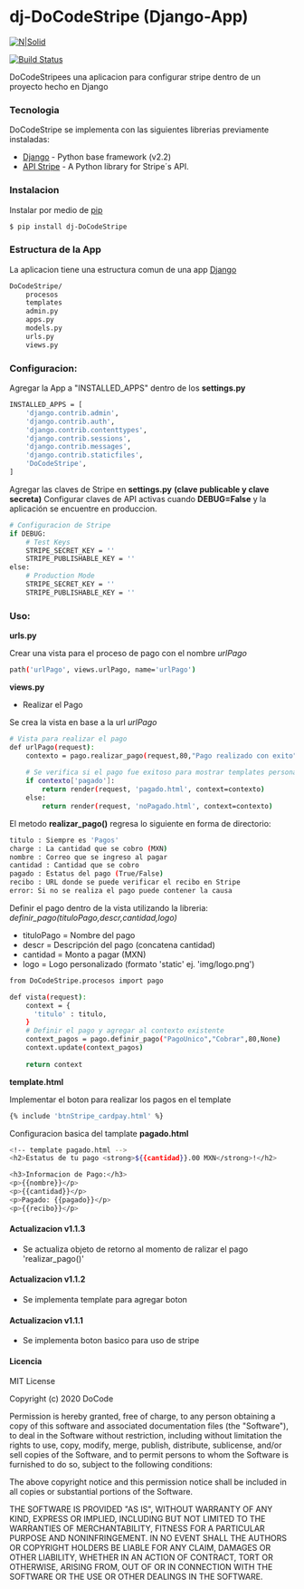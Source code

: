 # dj-DoCodeStripe (Django-App)

[![N|Solid](https://docode.com.mx/img/poweredbydocode.png)](https://docode.com.mx/)

[![Build Status](https://travis-ci.org/joemccann/dillinger.svg?branch=master)](https://travis-ci.org/joemccann/dillinger)

DoCodeStripees una aplicacion para configurar stripe dentro de un proyecto hecho en Django

### Tecnologia

DoCodeStripe se implementa con las siguientes librerias previamente instaladas:

* [Django](https://www.djangoproject.com/) - Python base framework (v2.2)
* [API Stripe](https://pypi.org/project/stripe/) - A Python library for Stripe´s API.

### Instalacion

Instalar por medio de [pip](https://pypi.org/project/pip/)

```sh
$ pip install dj-DoCodeStripe
```
### Estructura de la App
La aplicacion tiene una estructura comun de una app [Django](https://www.djangoproject.com/)
```sh
DoCodeStripe/
    procesos
    templates
    admin.py
    apps.py
    models.py
    urls.py
    views.py
```

### Configuracion:

Agregar la App a "INSTALLED_APPS" dentro de los **settings.py**
```sh
INSTALLED_APPS = [
    'django.contrib.admin',
    'django.contrib.auth',
    'django.contrib.contenttypes',
    'django.contrib.sessions',
    'django.contrib.messages',
    'django.contrib.staticfiles',
    'DoCodeStripe',
]
```

Agregar las claves de Stripe en **settings.py** **(clave publicable y clave secreta)**
Configurar claves de API activas cuando **DEBUG=False** y la aplicación se encuentre en produccion.

```sh
# Configuracion de Stripe
if DEBUG:
    # Test Keys
    STRIPE_SECRET_KEY = ''
    STRIPE_PUBLISHABLE_KEY = ''
else:
    # Production Mode
    STRIPE_SECRET_KEY = ''
    STRIPE_PUBLISHABLE_KEY = ''
```

### Uso:

**urls.py**

Crear una vista para el proceso de pago con el nombre *urlPago*
```sh
path('urlPago', views.urlPago, name='urlPago')
```

**views.py**
* Realizar el Pago

Se crea la vista en base a la url *urlPago*
```sh
# Vista para realizar el pago
def urlPago(request):
    contexto = pago.realizar_pago(request,80,"Pago realizado con exito")
    
    # Se verifica si el pago fue exitoso para mostrar templates personalizados
    if contexto['pagado']:
        return render(request, 'pagado.html', context=contexto)
    else:
        return render(request, 'noPagado.html', context=contexto)
```

El metodo **realizar_pago()** regresa lo siguiente en forma de directorio:
```sh
titulo : Siempre es 'Pagos'
charge : La cantidad que se cobro (MXN)
nombre : Correo que se ingreso al pagar
cantidad : Cantidad que se cobro
pagado : Estatus del pago (True/False)
recibo : URL donde se puede verificar el recibo en Stripe
error: Si no se realiza el pago puede contener la causa
```

Definir el pago dentro de la vista utilizando la libreria:
*definir_pago(tituloPago,descr,cantidad,logo)*
* tituloPago = Nombre del pago
* descr = Descripción del pago (concatena cantidad)
* cantidad = Monto a pagar (MXN)
* logo = Logo personalizado (formato 'static' ej. 'img/logo.png')

```sh
from DoCodeStripe.procesos import pago

def vista(request):
    context = {
      'titulo' : titulo,
    }
    # Definir el pago y agregar al contexto existente
    context_pagos = pago.definir_pago("PagoUnico","Cobrar",80,None)
    context.update(context_pagos)
    
    return context
```

**template.html**

Implementar el boton para realizar los pagos en el template
```sh
{% include 'btnStripe_cardpay.html' %}
```

Configuracion basica del tamplate **pagado.html**
```sh
<!-- template pagado.html -->
<h2>Estatus de tu pago <strong>${{cantidad}}.00 MXN</strong>!</h2>

<h3>Informacion de Pago:</h3>
<p>{{nombre}}</p>
<p>{{cantidad}}</p>
<p>Pagado: {{pagado}}</p>
<p>{{recibo}}</p>
```

#### Actualizacion v1.1.3
* Se actualiza objeto de retorno al momento de ralizar el pago 'realizar_pago()'

#### Actualizacion v1.1.2
* Se implementa template para agregar boton

#### Actualizacion v1.1.1

- Se implementa boton basico para uso de stripe


#### Licencia

MIT License

Copyright (c) 2020 DoCode

Permission is hereby granted, free of charge, to any person obtaining a copy
of this software and associated documentation files (the "Software"), to deal
in the Software without restriction, including without limitation the rights
to use, copy, modify, merge, publish, distribute, sublicense, and/or sell
copies of the Software, and to permit persons to whom the Software is
furnished to do so, subject to the following conditions:

The above copyright notice and this permission notice shall be included in all
copies or substantial portions of the Software.

THE SOFTWARE IS PROVIDED "AS IS", WITHOUT WARRANTY OF ANY KIND, EXPRESS OR
IMPLIED, INCLUDING BUT NOT LIMITED TO THE WARRANTIES OF MERCHANTABILITY,
FITNESS FOR A PARTICULAR PURPOSE AND NONINFRINGEMENT. IN NO EVENT SHALL THE
AUTHORS OR COPYRIGHT HOLDERS BE LIABLE FOR ANY CLAIM, DAMAGES OR OTHER
LIABILITY, WHETHER IN AN ACTION OF CONTRACT, TORT OR OTHERWISE, ARISING FROM,
OUT OF OR IN CONNECTION WITH THE SOFTWARE OR THE USE OR OTHER DEALINGS IN THE
SOFTWARE.